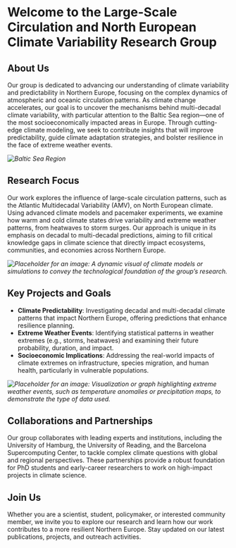 # Welcome to the Large-Scale Circulation and North European Climate Variability Research Group

## About Us
Our group is dedicated to advancing our understanding of climate variability and predictability in Northern Europe, focusing on the complex dynamics of atmospheric and oceanic circulation patterns. As climate change accelerates, our goal is to uncover the mechanisms behind multi-decadal climate variability, with particular attention to the Baltic Sea region—one of the most socioeconomically impacted areas in Europe. Through cutting-edge climate modeling, we seek to contribute insights that will improve predictability, guide climate adaptation strategies, and bolster resilience in the face of extreme weather events.

*![Baltic Sea Region](https://media.springernature.com/lw685/springer-static/image/art%3A10.1038%2Fs41612-023-00380-9/MediaObjects/41612_2023_380_Fig1_HTML.png?as=webp)*

## Research Focus
Our work explores the influence of large-scale circulation patterns, such as the Atlantic Multidecadal Variability (AMV), on North European climate. Using advanced climate models and pacemaker experiments, we examine how warm and cold climate states drive variability and extreme weather patterns, from heatwaves to storm surges. Our approach is unique in its emphasis on decadal to multi-decadal predictions, aiming to fill critical knowledge gaps in climate science that directly impact ecosystems, communities, and economies across Northern Europe.

*![Placeholder for an image: A dynamic visual of climate models or simulations to convey the technological foundation of the group’s research.](./../figures/BalticSeaglobalregional.png)*

## Key Projects and Goals
- **Climate Predictability**: Investigating decadal and multi-decadal climate patterns that impact Northern Europe, offering predictions that enhance resilience planning.
- **Extreme Weather Events**: Identifying statistical patterns in weather extremes (e.g., storms, heatwaves) and examining their future probability, duration, and impact.
- **Socioeconomic Implications**: Addressing the real-world impacts of climate extremes on infrastructure, species migration, and human health, particularly in vulnerable populations.

*![Placeholder for an image: Visualization or graph highlighting extreme weather events, such as temperature anomalies or precipitation maps, to demonstrate the type of data used.](https://www.esa.int/var/esa/storage/images/esa_multimedia/images/2023/06/uk_suffers_marine_heatwave/24938863-2-eng-GB/UK_suffers_marine_heatwave.jpg)*

## Collaborations and Partnerships
Our group collaborates with leading experts and institutions, including the University of Hamburg, the University of Reading, and the Barcelona Supercomputing Center, to tackle complex climate questions with global and regional perspectives. These partnerships provide a robust foundation for PhD students and early-career researchers to work on high-impact projects in climate science.

## Join Us
Whether you are a scientist, student, policymaker, or interested community member, we invite you to explore our research and learn how our work contributes to a more resilient Northern Europe. Stay updated on our latest publications, projects, and outreach activities.



